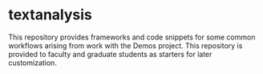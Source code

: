 # textanalysis

This repository provides frameworks and code snippets for some common workflows arising from work with the Demos project. This repository is provided to faculty and graduate students as starters for later customization.



